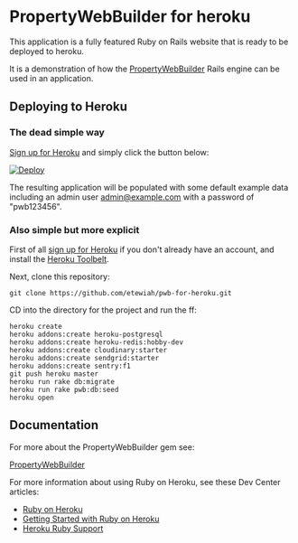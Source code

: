 # PropertyWebBuilder for heroku

This application is a fully featured Ruby on Rails website that is ready to be deployed to heroku.

It is a demonstration of how the [PropertyWebBuilder](https://github.com/etewiah/property_web_builder) Rails engine can be used in an application.


## Deploying to Heroku

### The dead simple way

[Sign up for Heroku](https://signup.heroku.com/identity) and simply click the button below:

[![Deploy](https://www.herokucdn.com/deploy/button.svg)](https://heroku.com/deploy)

The resulting application will be populated with some default example data including an admin user admin@example.com with a password of "pwb123456".

### Also simple but more explicit

First of all [sign up for Heroku](https://signup.heroku.com/identity) if you don't already have an account, and install the [Heroku Toolbelt](https://toolbelt.heroku.com/).

Next, clone this repository:

```
git clone https://github.com/etewiah/pwb-for-heroku.git
```

CD into the directory for the project and run the ff:


```
heroku create
heroku addons:create heroku-postgresql
heroku addons:create heroku-redis:hobby-dev
heroku addons:create cloudinary:starter
heroku addons:create sendgrid:starter
heroku addons:create sentry:f1
git push heroku master
heroku run rake db:migrate
heroku run rake pwb:db:seed
heroku open
```



## Documentation

For more about the PropertyWebBuilder gem see:

[PropertyWebBuilder](https://etewiah.github.io/property_web_builder/)

For more information about using Ruby on Heroku, see these Dev Center articles:

- [Ruby on Heroku](https://devcenter.heroku.com/categories/ruby)
- [Getting Started with Ruby on Heroku](https://devcenter.heroku.com/articles/getting-started-with-ruby)
- [Heroku Ruby Support](https://devcenter.heroku.com/articles/ruby-support)
